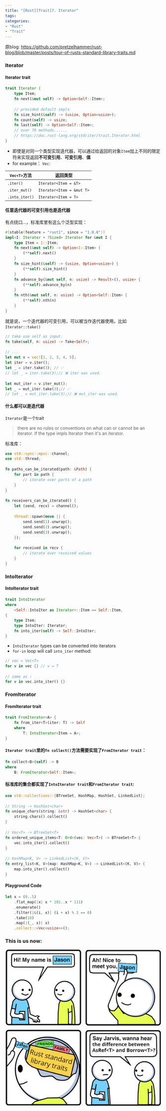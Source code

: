 ```yaml
---
title: "[Rust][Trait]7. Iterator"
tags: 
categories: 
- "Rust"
- "Trait"
---
```


原blog: https://github.com/pretzelhammer/rust-blog/blob/master/posts/tour-of-rusts-standard-library-traits.md
### Iterator
#### Iterator trait
``` Rust
trait Iterator {
    type Item;
    fn next(&mut self) -> Option<Self::Item>;

    // provided default impls
    fn size_hint(&self) -> (usize, Option<usize>);
    fn count(self) -> usize;
    fn last(self) -> Option<Self::Item>;
    // over 70 methods......
    // https://doc.rust-lang.org/std/iter/trait.Iterator.html
}
```
* 即使是对同一个类型实现迭代器，可以通过给返回的对象`Item`加上不同的限定符来实现返回**不可变引用**、**可变引用**、**值**
* for example： `Vec`:

|`Vec<T>`方法|返回类型|
|-|-|
|`.iter()`|`Iterator<Item = &T>`|
|`.iter_mut()`|`Iterator<Item = &mut T>`|
|`.into_iter()`|`Iterator<Item = T>`|

#### 任意迭代器的可变引用也是迭代器
有点绕口...，标准库里有这么个泛型实现：
``` Rust
#[stable(feature = "rust1", since = "1.0.0")]
impl<I: Iterator + ?Sized> Iterator for &mut I {
    type Item = I::Item;
    fn next(&mut self) -> Option<I::Item> {
        (**self).next()
    }
    fn size_hint(&self) -> (usize, Option<usize>) {
        (**self).size_hint()
    }
    fn advance_by(&mut self, n: usize) -> Result<(), usize> {
        (**self).advance_by(n)
    }
    fn nth(&mut self, n: usize) -> Option<Self::Item> {
        (**self).nth(n)
    }
}
```
就是说，一个迭代器的可变引用，可以被当作迭代器使用。比如`Iterator::take()`
``` Rust
// take use self as input.
fn take(self, n: usize) -> Take<Self>;

// ...
let mut v = vec![1, 2, 3, 4, 5];
let iter = v.iter();
let _ = iter.take(3); // ✅
// let _ = iter.take(3);// ❌ iter was used.

let mut_iter = v.iter_mut();
let _ = mut_iter.take(3);// ✅
// let _ = mut_iter.take(3);// ❌ mut_iter was used.
```

#### 什么都可以是迭代器
`Iterator`是一个trait
> there are no rules or conventions on what can or cannot be an iterator. If the type impls Iterator then it's an iterator. 

标准库：
``` Rust
use std::sync::mpsc::channel;
use std::thread;

fn paths_can_be_iterated(path: &Path) {
    for part in path {
        // iterate over parts of a path
    }
}

fn receivers_can_be_iterated() {
    let (send, recv) = channel();

    thread::spawn(move || {
        send.send(1).unwrap();
        send.send(2).unwrap();
        send.send(3).unwrap();
    });

    for received in recv {
        // iterate over received values
    }
}
```

### IntoIterator
#### IntoIterator trait
``` Rust
trait IntoIterator 
where
    <Self::IntoIter as Iterator>::Item == Self::Item, 
{
    type Item;
    type IntoIter: Iterator;
    fn into_iter(self) -> Self::IntoIter;
}
```
* `IntoIterator` types can be converted into iterators
* `for-in` loop will call `into_iter` method:
``` Rust
// vec = Vec<T>
for v in vec {} // v = T

// same as :
for v in vec.into_iter() {}
```


### FromIterator
#### FromIterator trait
``` Rust
trait FromIterator<A> {
    fn from_iter<T>(iter: T) -> Self
    where
        T: IntoIterator<Item = A>;
}
```

#### `Iterator trait`里的`fn collect()`方法需要实现了`FromIterator trait`：
``` Rust
fn collect<B>(self) -> B
where
    B: FromIterator<Self::Item>;
```
#### 标准库的集合都实现了`IntoIterator trait`和`FromIterator trait`:
``` Rust
use std::collections::{BTreeSet, HashMap, HashSet, LinkedList};

// String -> HashSet<char>
fn unique_chars(string: &str) -> HashSet<char> {
    string.chars().collect()
}

// Vec<T> -> BTreeSet<T>
fn ordered_unique_items<T: Ord>(vec: Vec<T>) -> BTreeSet<T> {
    vec.into_iter().collect()
}

// HashMap<K, V> -> LinkedList<(K, V)>
fn entry_list<K, V>(map: HashMap<K, V>) -> LinkedList<(K, V)> {
    map.into_iter().collect()
}
```
#### Playground Code
``` Rust
let x = (0..5)
    .flat_map(|x| x * 101..x * 111)
    .enumerate()
    .filter(|&(i, x)| (i + x) % 3 == 0)
    .take(10)
    .map(|(_, x)| x)
    .collect::<Vec<usize>>();
```

### This is us now:
![2021-11/jason-jarvis-stdlib-traits.png](https://github.com/EluvK/Image_server/raw/master/2021-11/jason-jarvis-stdlib-traits.png)